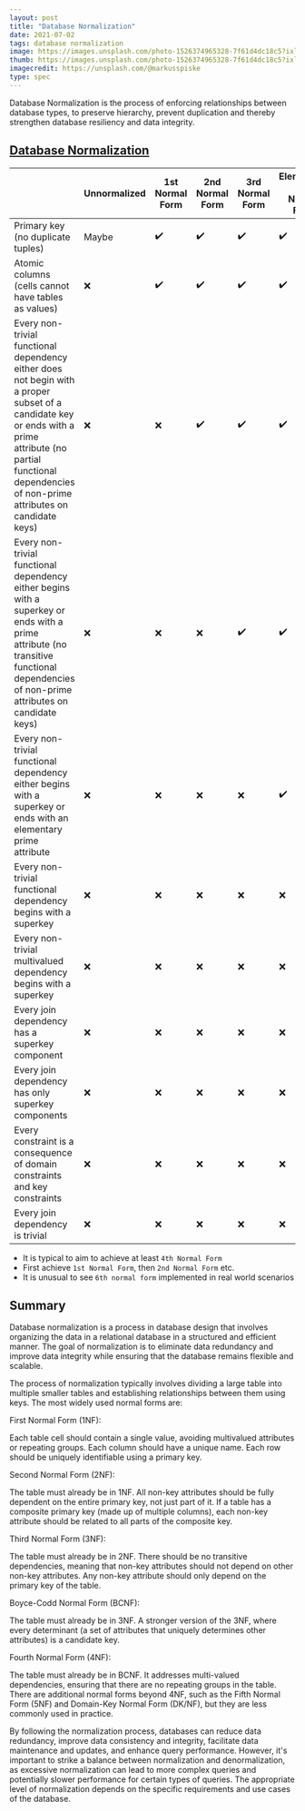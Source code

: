 ```yaml
---
layout: post
title: "Database Normalization"
date: 2021-07-02
tags: database normalization
image: https://images.unsplash.com/photo-1526374965328-7f61d4dc18c5?ixlib=rb-1.2.1&ixid=eyJhcHBfaWQiOjEyMDd9
thumb: https://images.unsplash.com/photo-1526374965328-7f61d4dc18c5?ixlib=rb-1.2.1&ixid=eyJhcHBfaWQiOjEyMDd9&auto=format&fit=crop&w=500&q=60
imagecredit: https://unsplash.com/@markusspiske
type: spec
---
```


Database Normalization is the process of enforcing relationships between database types, to preserve hierarchy, prevent duplication and thereby strengthen database resiliency and data integrity.

## [Database Normalization](https://en.wikipedia.org/wiki/Database_normalization)

||Unnormalized|1st<br>Normal Form|2nd<br>Normal Form|3rd<br>Normal Form|Elementary Key<br>Normal Form|Boyce-Codd<br>Normal Form|4th<br>Normal Form|Essential Tuple<br>Normal Form|5th<br>Normal Form|Domain Key<br>Normal Form|6th<br>Normal Form|
|----|---|---|---|--|--|---|---|---|---|---|---|
|Primary key (no duplicate tuples)	| Maybe | ✔️ | ✔️ | ✔️ | ✔️ | ✔️ | ✔️ | ✔️ | ✔️ | ✔️ | ✔️ |
|Atomic columns (cells cannot have tables as values)| ❌ | ✔️ | ✔️ | ✔️ | ✔️ | ✔️ | ✔️ | ✔️ | ✔️ | ✔️ | ✔️ |
|Every non-trivial functional dependency either does not begin with a proper subset of a candidate key or ends with a prime attribute (no partial functional dependencies of non-prime attributes on candidate keys)	| ❌ | ❌ | ✔️ | ✔️ | ✔️ | ✔️ | ✔️ | ✔️ | ✔️ | ✔️ | ✔️ |
|Every non-trivial functional dependency either begins with a superkey or ends with a prime attribute (no transitive functional dependencies of non-prime attributes on candidate keys)| ❌ | ❌ | ❌ | ✔️ | ✔️ | ✔️ | ✔️ | ✔️ | ✔️ | ✔️ | ✔️ |
|Every non-trivial functional dependency either begins with a superkey or ends with an elementary prime attribute| ❌ | ❌ | ❌ | ❌ | ✔️ | ✔️ | ✔️ | ✔️ | ✔️ | ✔️ |N/A|
|Every non-trivial functional dependency begins with a superkey	| ❌ | ❌ | ❌ | ❌ | ❌ | ✔️ | ✔️ | ✔️ | ✔️ | ✔️ |N/A|
|Every non-trivial multivalued dependency begins with a superkey| ❌ | ❌ | ❌ | ❌ | ❌ | ❌ | ✔️ | ✔️ | ✔️ | ✔️ |N/A|
|Every join dependency has a superkey component| ❌ | ❌ | ❌ | ❌ | ❌ | ❌ | ❌ | ✔️ | ✔️ | ✔️ |N/A|
|Every join dependency has only superkey components| ❌ | ❌ | ❌ | ❌ | ❌ | ❌ | ❌ | ❌ | ✔️ | ✔️ |N/A|
|Every constraint is a consequence of domain constraints and key constraints| ❌ | ❌ | ❌ | ❌ | ❌ | ❌ | ❌ | ❌ | ❌ | ✔️ | ❌ |
|Every join dependency is trivial	| ❌	| ❌	| ❌	| ❌ |	❌ |	❌ |	❌	| ❌	| ❌	| ❌	| ✔️ |

- It is typical to aim to achieve at least `4th Normal Form`
- First achieve `1st Normal Form`, then `2nd Normal Form` etc. 
- It is unusual to see `6th normal form` implemented in real world scenarios

## Summary


Database normalization is a process in database design that involves organizing the data in a relational database in a structured and efficient manner. The goal of normalization is to eliminate data redundancy and improve data integrity while ensuring that the database remains flexible and scalable.

The process of normalization typically involves dividing a large table into multiple smaller tables and establishing relationships between them using keys. The most widely used normal forms are:

First Normal Form (1NF):

Each table cell should contain a single value, avoiding multivalued attributes or repeating groups.
Each column should have a unique name.
Each row should be uniquely identifiable using a primary key.

Second Normal Form (2NF):

The table must already be in 1NF.
All non-key attributes should be fully dependent on the entire primary key, not just part of it.
If a table has a composite primary key (made up of multiple columns), each non-key attribute should be related to all parts of the composite key.

Third Normal Form (3NF):

The table must already be in 2NF.
There should be no transitive dependencies, meaning that non-key attributes should not depend on other non-key attributes.
Any non-key attribute should only depend on the primary key of the table.

Boyce-Codd Normal Form (BCNF):

The table must already be in 3NF.
A stronger version of the 3NF, where every determinant (a set of attributes that uniquely determines other attributes) is a candidate key.

Fourth Normal Form (4NF):

The table must already be in BCNF.
It addresses multi-valued dependencies, ensuring that there are no repeating groups in the table.
There are additional normal forms beyond 4NF, such as the Fifth Normal Form (5NF) and Domain-Key Normal Form (DK/NF), but they are less commonly used in practice.

By following the normalization process, databases can reduce data redundancy, improve data consistency and integrity, facilitate data maintenance and updates, and enhance query performance. However, it's important to strike a balance between normalization and denormalization, as excessive normalization can lead to more complex queries and potentially slower performance for certain types of queries. The appropriate level of normalization depends on the specific requirements and use cases of the database.